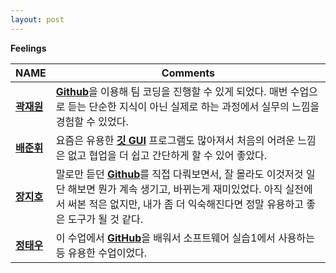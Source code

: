 ```yaml
---
layout: post
---
```


**Feelings**

NAME | Comments
--------|-----
[**곽재원**]()|[**Github**]()을 이용해 팀 코딩을 진행할 수 있게 되었다. 매번 수업으로 듣는 단순한 지식이 아닌 실제로 하는 과정에서 실무의 느낌을 경험할 수 있었다.
[**배준휘**]()|요즘은 유용한 [**깃 GUI**]() 프로그램도 많아져서 처음의 어려운 느낌은 없고 협업을 더 쉽고 간단하게 할 수 있어 좋았다.
[**장지호**]()|말로만 듣던 [**Github**]()를 직접 다뤄보면서, 잘 몰라도 이것저것 일단 해보면 뭔가 계속 생기고, 바뀌는게 재미있었다. 아직 실전에서 써본 적은 없지만, 내가 좀 더 익숙해진다면 정말 유용하고 좋은 도구가 될 것 같다.
[**정태우**]()|이 수업에서 [**GitHub**]()을 배워서 소프트웨어 실습1에서 사용하는 등 유용한 수업이었다.


